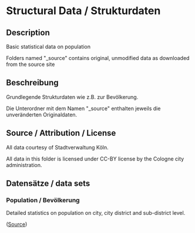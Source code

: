 Structural Data / Strukturdaten
===============================

## Description

Basic statistical data on population

Folders named "_source" contains original, unmodified data as downloaded from the source site

## Beschreibung

Grundlegende Strukturdaten wie z.B. zur Bevölkerung.

Die Unterordner mit dem Namen "_source" enthalten jeweils die unveränderten Originaldaten.


## Source / Attribution / License

All data courtesy of Stadtverwaltung Köln.

All data in this folder is licensed under CC-BY license by the Cologne city administration.


## Datensätze / data sets

### Population / Bevölkerung

Detailed statistics on population on city, city district and sub-district level.

([Source](http://www.offenedaten-koeln.de/offene-daten/?did=22))

